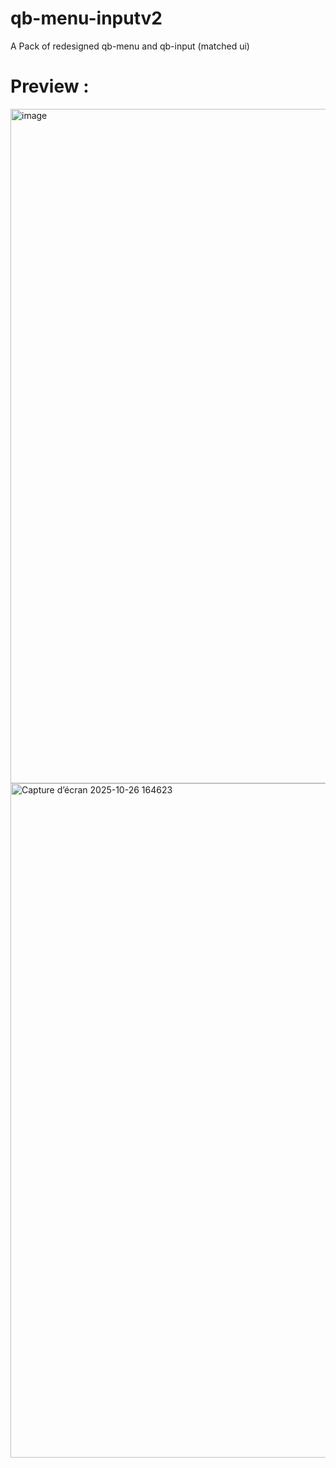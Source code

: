 # qb-menu-inputv2
A Pack of redesigned qb-menu and qb-input (matched ui)



# Preview : 

<img width="907" height="1079" alt="image" src="https://github.com/user-attachments/assets/42b7d584-8724-4320-a257-06f80be8e1df" />
<img width="907" height="1079" alt="Capture d’écran 2025-10-26 164623" src="https://github.com/user-attachments/assets/2f219e2f-43b3-4994-a343-0fa94412a12a" />
